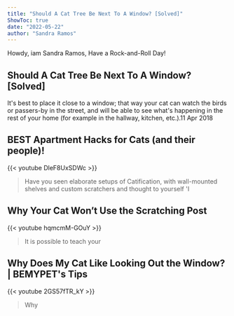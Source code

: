 ```yaml
---
title: "Should A Cat Tree Be Next To A Window? [Solved]"
ShowToc: true 
date: "2022-05-22"
author: "Sandra Ramos" 
---
```


Howdy, iam Sandra Ramos, Have a Rock-and-Roll Day!
## Should A Cat Tree Be Next To A Window? [Solved]
 It's best to place it close to a window; that way your cat can watch the birds or passers-by in the street, and will be able to see what's happening in the rest of your home (for example in the hallway, kitchen, etc.).11 Apr 2018

## BEST Apartment Hacks for Cats (and their people)!
{{< youtube DleF8UxSDWc >}}
>Have you seen elaborate setups of Catification, with wall-mounted shelves and custom scratchers and thought to yourself 'I 

## Why Your Cat Won’t Use the Scratching Post
{{< youtube hqmcmM-GOuY >}}
>It is possible to teach your 

## Why Does My Cat Like Looking Out the Window? | BEMYPET's Tips
{{< youtube 2GS57fTR_kY >}}
>Why 

